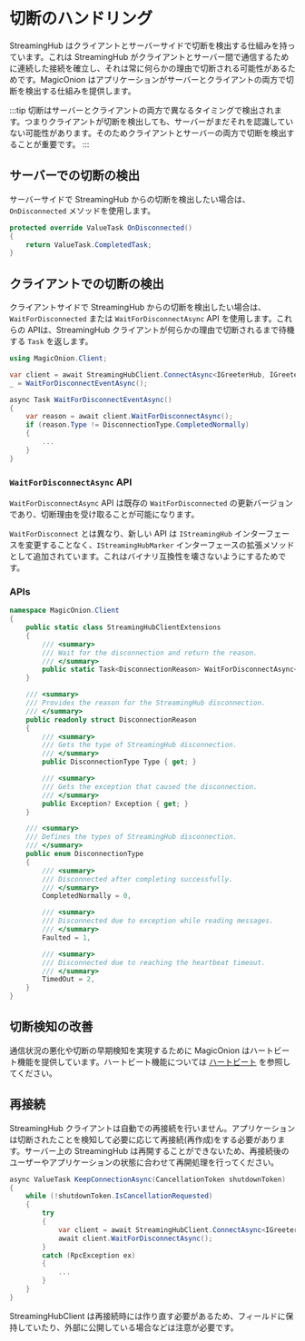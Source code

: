 # 切断のハンドリング

StreamingHub はクライアントとサーバーサイドで切断を検出する仕組みを持っています。これは StreamingHub がクライアントとサーバー間で通信するために連続した接続を確立し、それは常に何らかの理由で切断される可能性があるためです。MagicOnion はアプリケーションがサーバーとクライアントの両方で切断を検出する仕組みを提供します。

:::tip
切断はサーバーとクライアントの両方で異なるタイミングで検出されます。つまりクライアントが切断を検出しても、サーバーがまだそれを認識していない可能性があります。そのためクライアントとサーバーの両方で切断を検出することが重要です。
:::

## サーバーでの切断の検出
サーバーサイドで StreamingHub からの切断を検出したい場合は、`OnDisconnected` メソッドを使用します。

```csharp
protected override ValueTask OnDisconnected()
{
    return ValueTask.CompletedTask;
}
```

## クライアントでの切断の検出
クライアントサイドで StreamingHub からの切断を検出したい場合は、`WaitForDisconnected` または `WaitForDisconnectAsync` API を使用します。これらの APIは、StreamingHub クライアントが何らかの理由で切断されるまで待機する `Task` を返します。

```csharp
using MagicOnion.Client;

var client = await StreamingHubClient.ConnectAsync<IGreeterHub, IGreeterHubReceiver>(channel, receiver);
_ = WaitForDisconnectEventAsync();

async Task WaitForDisconnectEventAsync()
{
    var reason = await client.WaitForDisconnectAsync();
    if (reason.Type != DisconnectionType.CompletedNormally)
    {
        ...
    }
}
```

### `WaitForDisconnectAsync` API
`WaitForDisconnectAsync` API は既存の `WaitForDisconnected` の更新バージョンであり、切断理由を受け取ることが可能になります。

`WaitForDisconnect` とは異なり、新しい API は `IStreamingHub` インターフェースを変更することなく、`IStreamingHubMarker` インターフェースの拡張メソッドとして追加されています。これはバイナリ互換性を壊さないようにするためです。

### APIs
```csharp
namespace MagicOnion.Client
{
    public static class StreamingHubClientExtensions
    {
        /// <summary>
        /// Wait for the disconnection and return the reason.
        /// </summary>
        public static Task<DisconnectionReason> WaitForDisconnectAsync<TStreamingHub>(this TStreamingHub hub) where TStreamingHub : IStreamingHubMarker =>
    }

    /// <summary>
    /// Provides the reason for the StreamingHub disconnection.
    /// </summary>
    public readonly struct DisconnectionReason
    {
        /// <summary>
        /// Gets the type of StreamingHub disconnection.
        /// </summary>
        public DisconnectionType Type { get; }

        /// <summary>
        /// Gets the exception that caused the disconnection.
        /// </summary>
        public Exception? Exception { get; }
    }

    /// <summary>
    /// Defines the types of StreamingHub disconnection.
    /// </summary>
    public enum DisconnectionType
    {
        /// <summary>
        /// Disconnected after completing successfully.
        /// </summary>
        CompletedNormally = 0,

        /// <summary>
        /// Disconnected due to exception while reading messages.
        /// </summary>
        Faulted = 1,

        /// <summary>
        /// Disconnected due to reaching the heartbeat timeout.
        /// </summary>
        TimedOut = 2,
    }
}
```

## 切断検知の改善
通信状況の悪化や切断の早期検知を実現するために MagicOnion はハートビート機能を提供しています。ハートビート機能については [ハートビート](heartbeat) を参照してください。

## 再接続
StreamingHub クライアントは自動での再接続を行いません。アプリケーションは切断されたことを検知して必要に応じて再接続(再作成)をする必要があります。サーバー上の StreamingHub は再開することができないため、再接続後のユーザーやアプリケーションの状態に合わせて再開処理を行ってください。

```csharp
async ValueTask KeepConnectionAsync(CancellationToken shutdownToken)
{
    while (!shutdownToken.IsCancellationRequested)
    {
        try
        {
            var client = await StreamingHubClient.ConnectAsync<IGreeterHub, IGreeterHubReceiver>(channel, receiver);
            await client.WaitForDisconnectAsync();
        }
        catch (RpcException ex)
        {
            ...
        }
    }
}
```

StreamingHubClient は再接続時には作り直す必要があるため、フィールドに保持していたり、外部に公開している場合などは注意が必要です。
